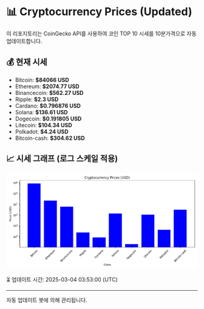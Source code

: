 
# 📊 Cryptocurrency Prices (Updated)

이 리포지토리는 CoinGecko API를 사용하여 코인 TOP 10 시세를 10분가격으로 자동 업데이트합니다.

## 💰 현재 시세
- Bitcoin: **$84066 USD**
- Ethereum: **$2074.77 USD**
- Binancecoin: **$562.27 USD**
- Ripple: **$2.3 USD**
- Cardano: **$0.796876 USD**
- Solana: **$136.61 USD**
- Dogecoin: **$0.191805 USD**
- Litecoin: **$104.34 USD**
- Polkadot: **$4.24 USD**
- Bitcoin-cash: **$304.62 USD**

## 📈 시세 그래프 (로그 스케일 적용)
![Crypto Prices](crypto_prices.png)

⏳ 업데이트 시간: 2025-03-04 03:53:00 (UTC)

---
자동 업데이트 봇에 의해 관리됩니다.
